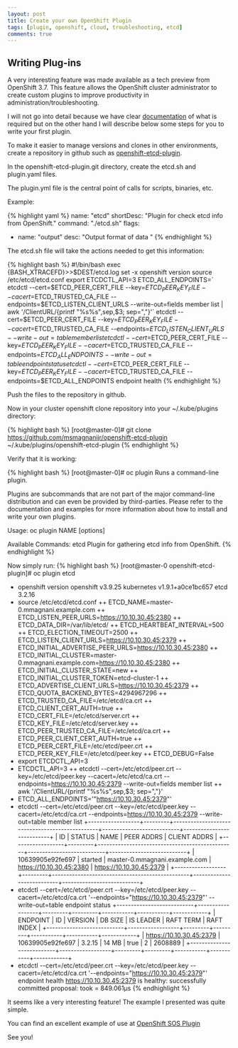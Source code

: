 ```yaml
---
layout: post
title: Create your own OpenShift Plugin
tags: [plugin, openshift, cloud, troubleshooting, etcd]
comments: true
---
```


##  Writing Plug-ins

A very interesting feature was made available as a tech preview from OpenShift 3.7. This feature allows the OpenShift cluster administrator to create custom plugins to improve productivity in administration/troubleshooting.

I will not go into detail because we have clear [documentation](https://docs.openshift.com/container-platform/3.9/cli_reference/extend_cli.html) of what is required but on the other hand I will describe below some steps for you to write your first plugin.

To make it easier to manage versions and clones in other environments, create a repository in github such as [openshift-etcd-plugin](https://github.com/msmagnanijr/openshift-etcd-plugin).

In the openshift-etcd-plugin.git directory, create the etcd.sh and plugin.yaml files.

The plugin.yml file is the central point of calls for scripts, binaries, etc.

Example:

{% highlight yaml %}
name: "etcd"
shortDesc: "Plugin for check etcd info from OpenShift."
command: "./etcd.sh"
flags:
  - name: "output"
    desc: "Output format of data "
{% endhighlight %}

The etcd.sh file will take the actions needed to get this information:

{% highlight bash %}
#!/bin/bash
exec {BASH_XTRACEFD}>>$DEST/etcd.log
set -x
openshift version
source /etc/etcd/etcd.conf
export ETCDCTL_API=3
ETCD_ALL_ENDPOINTS=` etcdctl  --cert=$ETCD_PEER_CERT_FILE --key=$ETCD_PEER_KEY_FILE --cacert=$ETCD_TRUSTED_CA_FILE --endpoints=$ETCD_LISTEN_CLIENT_URLS --write-out=fields   member list | awk '/ClientURL/{printf "%s%s",sep,$3; sep=","}'`
etcdctl  --cert=$ETCD_PEER_CERT_FILE --key=$ETCD_PEER_KEY_FILE --cacert=$ETCD_TRUSTED_CA_FILE --endpoints=$ETCD_LISTEN_CLIENT_URLS --write-out=table  member list
etcdctl  --cert=$ETCD_PEER_CERT_FILE --key=$ETCD_PEER_KEY_FILE --cacert=$ETCD_TRUSTED_CA_FILE --endpoints=$ETCD_ALL_ENDPOINTS  --write-out=table endpoint status
etcdctl  --cert=$ETCD_PEER_CERT_FILE --key=$ETCD_PEER_KEY_FILE --cacert=$ETCD_TRUSTED_CA_FILE --endpoints=$ETCD_ALL_ENDPOINTS endpoint health
{% endhighlight %}

Push the files to the repository in github.

Now in your cluster openshift clone repository into your ~/.kube/plugins directory:

{% highlight bash %}
[root@master-0]# git clone https://github.com/msmagnanijr/openshift-etcd-plugin ~/.kube/plugins/openshift-etcd-plugin
{% endhighlight %}

Verify that it is working:

{% highlight bash %}
[root@master-0]# oc plugin
Runs a command-line plugin. 

Plugins are subcommands that are not part of the major command-line distribution and can even be provided by
third-parties. Please refer to the documentation and examples for more information about how to install and write your
own plugins.

Usage:
  oc plugin NAME [options]

Available Commands:
  etcd        Plugin for gathering etcd info from OpenShift.
{% endhighlight %}

Now simply run:
{% highlight bash %}
[root@master-0 openshift-etcd-plugin]# oc plugin etcd
+ openshift version
openshift v3.9.25
kubernetes v1.9.1+a0ce1bc657
etcd 3.2.16
+ source /etc/etcd/etcd.conf
++ ETCD_NAME=master-0.mmagnani.example.com
++ ETCD_LISTEN_PEER_URLS=https://10.10.30.45:2380
++ ETCD_DATA_DIR=/var/lib/etcd/
++ ETCD_HEARTBEAT_INTERVAL=500
++ ETCD_ELECTION_TIMEOUT=2500
++ ETCD_LISTEN_CLIENT_URLS=https://10.10.30.45:2379
++ ETCD_INITIAL_ADVERTISE_PEER_URLS=https://10.10.30.45:2380
++ ETCD_INITIAL_CLUSTER=master-0.mmagnani.example.com=https://10.10.30.45:2380
++ ETCD_INITIAL_CLUSTER_STATE=new
++ ETCD_INITIAL_CLUSTER_TOKEN=etcd-cluster-1
++ ETCD_ADVERTISE_CLIENT_URLS=https://10.10.30.45:2379
++ ETCD_QUOTA_BACKEND_BYTES=4294967296
++ ETCD_TRUSTED_CA_FILE=/etc/etcd/ca.crt
++ ETCD_CLIENT_CERT_AUTH=true
++ ETCD_CERT_FILE=/etc/etcd/server.crt
++ ETCD_KEY_FILE=/etc/etcd/server.key
++ ETCD_PEER_TRUSTED_CA_FILE=/etc/etcd/ca.crt
++ ETCD_PEER_CLIENT_CERT_AUTH=true
++ ETCD_PEER_CERT_FILE=/etc/etcd/peer.crt
++ ETCD_PEER_KEY_FILE=/etc/etcd/peer.key
++ ETCD_DEBUG=False
+ export ETCDCTL_API=3
+ ETCDCTL_API=3
++ etcdctl --cert=/etc/etcd/peer.crt --key=/etc/etcd/peer.key --cacert=/etc/etcd/ca.crt --endpoints=https://10.10.30.45:2379 --write-out=fields member list
++ awk '/ClientURL/{printf "%s%s",sep,$3; sep=","}'
+ ETCD_ALL_ENDPOINTS='"https://10.10.30.45:2379"'
+ etcdctl --cert=/etc/etcd/peer.crt --key=/etc/etcd/peer.key --cacert=/etc/etcd/ca.crt --endpoints=https://10.10.30.45:2379 --write-out=table member list
+------------------+---------+------------------------------------------------+---------------------------+---------------------------+
|        ID        | STATUS  |                      NAME                      |        PEER ADDRS         |       CLIENT ADDRS        |
+------------------+---------+------------------------------------------------+---------------------------+---------------------------+
| 10639905e92fe697 | started | master-0.mmagnani.example.com | https://10.10.30.45:2380 | https://10.10.30.45:2379 |
+------------------+---------+------------------------------------------------+---------------------------+---------------------------+
+ etcdctl --cert=/etc/etcd/peer.crt --key=/etc/etcd/peer.key --cacert=/etc/etcd/ca.crt '--endpoints="https://10.10.30.45:2379"' --write-out=table endpoint status
+---------------------------+------------------+---------+---------+-----------+-----------+------------+
|         ENDPOINT          |        ID        | VERSION | DB SIZE | IS LEADER | RAFT TERM | RAFT INDEX |
+---------------------------+------------------+---------+---------+-----------+-----------+------------+
| https://10.10.30.45:2379 | 10639905e92fe697 |  3.2.15 |   14 MB |      true |         2 |    2608889 |
+---------------------------+------------------+---------+---------+-----------+-----------+------------+
+ etcdctl --cert=/etc/etcd/peer.crt --key=/etc/etcd/peer.key --cacert=/etc/etcd/ca.crt '--endpoints="https://10.10.30.45:2379"' endpoint health
https://10.10.30.45:2379 is healthy: successfully committed proposal: took = 849.061µs
{% endhighlight %}

It seems like a very interesting feature! The example I presented was quite simple.

You can find an excellent example of use at [OpenShift SOS Plugin]( https://github.com/bostrt/openshift-sos-plugin)

See you!
